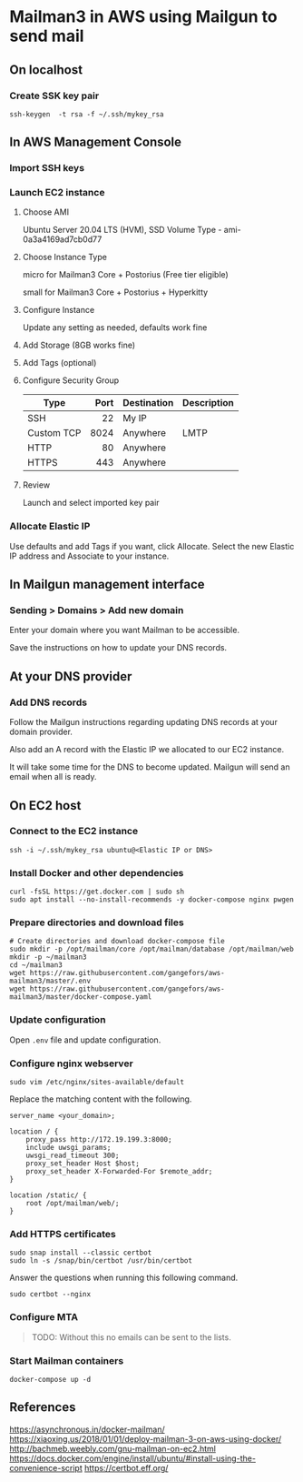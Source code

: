 # Mailman3 in AWS using Mailgun to send mail

## On localhost

### Create SSK key pair

    ssh-keygen  -t rsa -f ~/.ssh/mykey_rsa


## In AWS Management Console 

### Import SSH keys

### Launch EC2 instance

1. Choose AMI

   Ubuntu Server 20.04 LTS (HVM), SSD Volume Type - ami-0a3a4169ad7cb0d77

2. Choose Instance Type

   micro for Mailman3 Core + Postorius (Free tier eligible)

   small for Mailman3 Core + Postorius + Hyperkitty

3. Configure Instance

   Update any setting as needed, defaults work fine

4. Add Storage (8GB works fine)

5. Add Tags (optional)

6. Configure Security Group

   | Type       | Port | Destination | Description
   |------------|-----:|-------------|------------
   | SSH        | 22   | My IP       |
   | Custom TCP | 8024 | Anywhere    | LMTP
   | HTTP       | 80   | Anywhere    |
   | HTTPS      | 443  | Anywhere    |

7. Review

   Launch and select imported key pair

### Allocate Elastic IP

Use defaults and add Tags if you want, click Allocate.
Select the new Elastic IP address and Associate to your instance.


## In Mailgun management interface

### Sending > Domains > Add new domain

Enter your domain where you want Mailman to be accessible.

Save the instructions on how to update your DNS records.


## At your DNS provider

### Add DNS records

Follow the Mailgun instructions regarding updating DNS records at your domain provider.

Also add an A record with the Elastic IP we allocated to our EC2 instance.

It will take some time for the DNS to become updated. Mailgun will send an email when all is ready.


## On EC2 host

### Connect to the EC2 instance

    ssh -i ~/.ssh/mykey_rsa ubuntu@<Elastic IP or DNS>

### Install Docker and other dependencies

    curl -fsSL https://get.docker.com | sudo sh
    sudo apt install --no-install-recommends -y docker-compose nginx pwgen

### Prepare directories and download files

    # Create directories and download docker-compose file
    sudo mkdir -p /opt/mailman/core /opt/mailman/database /opt/mailman/web
    mkdir -p ~/mailman3
    cd ~/mailman3
    wget https://raw.githubusercontent.com/gangefors/aws-mailman3/master/.env
    wget https://raw.githubusercontent.com/gangefors/aws-mailman3/master/docker-compose.yaml

### Update configuration

Open `.env` file and update configuration.

### Configure nginx webserver

    sudo vim /etc/nginx/sites-available/default

Replace the matching content with the following.

    server_name <your_domain>;

    location / {
        proxy_pass http://172.19.199.3:8000;
        include uwsgi_params;
        uwsgi_read_timeout 300;
        proxy_set_header Host $host;
        proxy_set_header X-Forwarded-For $remote_addr;
    }

    location /static/ {
        root /opt/mailman/web/;
    }


### Add HTTPS certificates

    sudo snap install --classic certbot
    sudo ln -s /snap/bin/certbot /usr/bin/certbot

Answer the questions when running this following command.

    sudo certbot --nginx


### Configure MTA

> TODO: Without this no emails can be sent to the lists.


### Start Mailman containers

    docker-compose up -d


## References

https://asynchronous.in/docker-mailman/
https://xiaoxing.us/2018/01/01/deploy-mailman-3-on-aws-using-docker/
http://bachmeb.weebly.com/gnu-mailman-on-ec2.html
https://docs.docker.com/engine/install/ubuntu/#install-using-the-convenience-script
https://certbot.eff.org/
